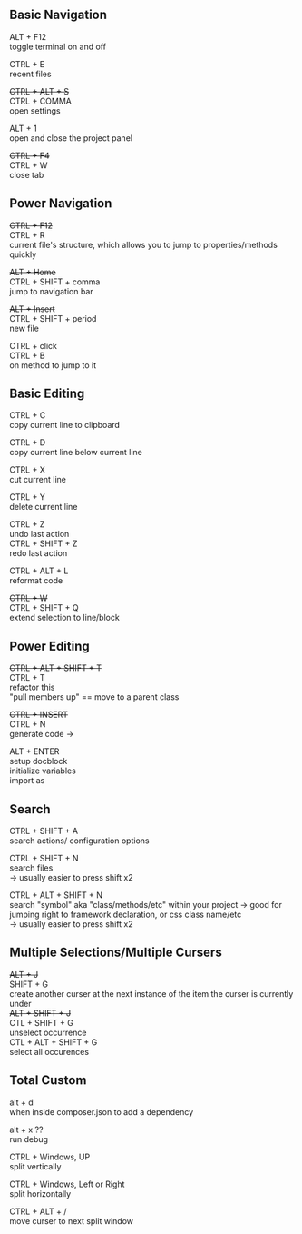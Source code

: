 ## Basic Navigation

ALT + F12 <br />
toggle terminal on and off

CTRL + E <br />
recent files

<s>CTRL + ALT + S</s> <br />
CTRL + COMMA <br />
open settings

ALT + 1 <br />
open and close the project panel

<s>CTRL + F4</s> <br />
CTRL + W <br />
close tab

## Power Navigation

<s>CTRL + F12</s> <br />
CTRL + R <br />
current file's structure, which allows you to jump to properties/methods quickly

<s>ALT + Home</s> <br />
CTRL + SHIFT + comma <br />
jump to navigation bar

<s>ALT + Insert</s> <br />
CTRL + SHIFT + period <br />
new file

CTRL + click <br />
CTRL + B <br />
on method to jump to it

## Basic Editing

CTRL + C <br />
copy current line to clipboard

CTRL + D <br />
copy current line below current line

CTRL + X <br />
cut current line

CTRL + Y <br />
delete current line

CTRL + Z <br />
undo last action <br />
CTRL + SHIFT + Z <br />
redo last action

CTRL + ALT + L <br />
reformat code

<s>CTRL + W</s> <br />
CTRL + SHIFT + Q <br />
extend selection to line/block

## Power Editing

<s>CTRL + ALT + SHIFT + T</s> <br />
CTRL + T <br />
refactor this <br />
"pull members up" == move to a parent class

<s>CTRL + INSERT</s> <br />
CTRL + N <br />
generate code ->

ALT + ENTER <br />
setup docblock <br />
initialize variables <br />
import as

## Search

CTRL + SHIFT + A <br />
search actions/ configuration options

CTRL + SHIFT + N <br />
search files <br />
-> usually easier to press shift x2

CTRL + ALT + SHIFT + N <br />
search "symbol" aka "class/methods/etc" within your project -> good for jumping right to framework declaration, or css class name/etc <br />
-> usually easier to press shift x2

## Multiple Selections/Multiple Cursers

<s>ALT + J</s> <br />
SHIFT + G <br />
create another curser at the next instance of the item the curser is currently under <br />
<s>ALT + SHIFT + J</s> <br />
CTL + SHIFT + G <br />
unselect occurrence <br />
CTL + ALT + SHIFT + G <br />
select all occurences

## Total Custom

alt + d <br />
when inside composer.json to add a dependency

alt + x ?? <br />
run debug

CTRL + Windows, UP <br />
split vertically

CTRL + Windows, Left or Right <br />
split horizontally

CTRL + ALT + / <br />
move curser to next split window
